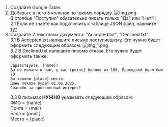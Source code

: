 1. Создайте Google Table.
2. Добавьте в него 5 колонок по такому порядку.
![img.png](img.png)<br>
В столбце "Поступил" обязательно писать только "Да" или "Нет"!!<br>
   2.1 Если не знаете как подключить к таблице JSON файл, нажмите [тут](https://www.geeksforgeeks.org/how-to-automate-google-sheets-with-python/)
3. Создайте 2 текстовых документа: "Accepted.txt", "Declined.txt".<br>
    3.1 В Accepted.txt напишите письмо поступившему. Его нужно будет оформить следующим образом.
![img_1.png](img_1.png)<br>
    3.2 В Declined.txt напишите письмо отказа. Его нужно будет оформить также.<br>
    ```
   Здравствуйте, {name}!
   Вы не попали к нам, у вас {point} баллов из 100. Проходной балл был 70.
   Вы заняли {place} место. 
   День показа будет 01.06.2025. 
   Спасибо за проявленный интерес!
    ```
    3.3 В письмах **НУЖНО** указывать следующим образом:<br>
        ФИО = {name}<br>
        Почта = {mail}<br>
        Балл = {point}<br>
        Место = {place}

